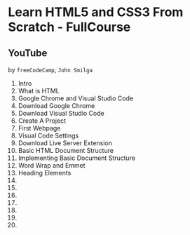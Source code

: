 # Learn HTML5 and CSS3 From Scratch - FullCourse

## YouTube

by `freeCodeCamp`, `John Smilga`

1. Intro
2. What is HTML
3. Google Chrome and Visual Studio Code
4. Download Google Chrome
5. Download Visual Studio Code
6. Create A Project
7. First Webpage
8. Visual Code Settings
9. Download Live Server Extension
10. Basic HTML Document Structure
11. Implementing Basic Document Structure
12. Word Wrap and Emmet
13. Heading Elements
14.
15.
16.
17.
18.
19.
20.